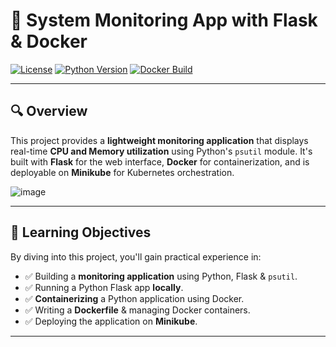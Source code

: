 # 🚀 System Monitoring App with Flask & Docker

[![License](https://img.shields.io/badge/License-MIT-blue.svg)](LICENSE)
[![Python Version](https://img.shields.io/badge/Python-3.9+-brightgreen.svg)](https://www.python.org/downloads/)
[![Docker Build](https://img.shields.io/docker/build/your_dockerhub_username/system-monitor)](https://hub.docker.com/r/your_dockerhub_username/system-monitor)

---

## 🔍 Overview

This project provides a **lightweight monitoring application** that displays real-time **CPU and Memory utilization** using Python's `psutil` module. It's built with **Flask** for the web interface, **Docker** for containerization, and is deployable on **Minikube** for Kubernetes orchestration.

![image](https://github.com/user-attachments/assets/b47826ae-50d4-4194-aad3-1d8eda4900b5)


---

## 🎯 Learning Objectives

By diving into this project, you'll gain practical experience in:

* ✅ Building a **monitoring application** using Python, Flask & `psutil`.
* ✅ Running a Python Flask app **locally**.
* ✅ **Containerizing** a Python application using Docker.
* ✅ Writing a **Dockerfile** & managing Docker containers.
* ✅ Deploying the application on **Minikube**.

---


